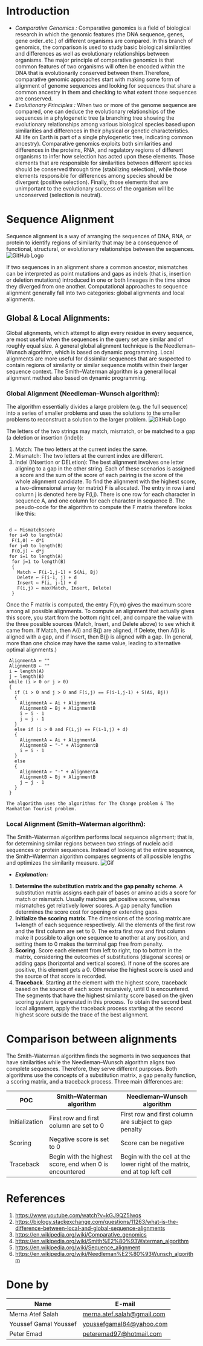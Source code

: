 # **Introduction**
* *Comparative Genomics :*
	Comparative genomics is a field of biological research in which the genomic features (the DNA sequence, genes, gene order..etc.) of different organisms are compared. In this branch of genomics, the comparison is used to study basic biological similarities and differences as well as evolutionary relationships between organisms. The major principle of comparative genomics is that common features of two organisms will often be encoded within the DNA that is evolutionarily conserved between them.Therefore, comparative genomic approaches start with making some form of alignment of genome sequences and looking for sequences that share a common ancestry in them and checking to what extent those sequences are conserved.
* *Evolutionary Principles :*
	When two or more of the genome sequence are compared, one can deduce the evolutionary relationships of the sequences in a phylogenetic tree (a branching tree showing the evolutionary relationships among various biological species based upon similarities and differences in their physical or genetic characteristics. All life on Earth is part of a single phylogenetic tree, indicating common ancestry). 
	Comparative genomics exploits both similarities and differences in the proteins, RNA, and regulatory regions of different organisms to infer how selection has acted upon these elements. Those elements that are responsible for similarities between different species should be conserved through time (stabilizing selection), while those elements responsible for differences among species should be divergent (positive selection). Finally, those elements that are unimportant to the evolutionary success of the organism will be unconserved (selection is neutral).

# **Sequence Alignment**

Sequence alignment is a way of arranging the sequences of DNA, RNA, or protein to identify regions of similarity that may be a consequence of functional, structural, or evolutionary relationships between the sequences.
![GitHub Logo](/alignment.png)

If two sequences in an alignment share a common ancestor, mismatches can be interpreted as point mutations and gaps as indels (that is, insertion or deletion mutations) introduced in one or both lineages in the time since they diverged from one another. 
Computational approaches to sequence alignment generally fall into two categories: global alignments and local alignments.

## Global & Local Alignments:

Global alignments, which attempt to align every residue in every sequence, are most useful when the sequences in the query set are similar and of roughly equal size. A general global alignment technique is the Needleman–Wunsch algorithm, which is based on dynamic programming. Local alignments are more useful for dissimilar sequences that are suspected to contain regions of similarity or similar sequence motifs within their larger sequence context. The Smith–Waterman algorithm is a general local alignment method also based on dynamic programming.

### Global Alignment (Needleman–Wunsch algorithm):
	
The algorithm essentially divides a large problem (e.g. the full sequence) into a series of smaller problems and uses the solutions to the smaller problems to reconstruct a solution to the larger problem. 
![GitHub Logo](/global.png)

The letters of the two strings may match, mismatch, or be matched to a gap (a deletion or insertion (indel)):
   1. Match: The two letters at the current index the same.
   2. Mismatch: The two letters at the current index are different.
   3. Indel (INsertion or DELetion): The best alignment involves one letter aligning to a gap in the other string.
Each of these scenarios is assigned a score and the sum of the score of each pairing is the score of the whole alignment candidate. 
To find the alignment with the highest score, a two-dimensional array (or matrix) F is allocated. The entry in row i and column j is denoted here by F(i,j). There is one row for each character in sequence A, and one column for each character in sequence B. 
The pseudo-code for the algorithm to compute the F matrix therefore looks like this:

```{r, tidy=FALSE, eval=FALSE, highlight=TRUE }

 d ← MismatchScore
 for i=0 to length(A)
  F(i,0) ← d*i 
 for j=0 to length(B)
  F(0,j) ← d*j
 for i=1 to length(A)
  for j=1 to length(B)
  {
    Match ← F(i-1,j-1) + S(Ai, Bj)
    Delete ← F(i-1, j) + d
    Insert ← F(i, j-1) + d
    F(i,j) ← max(Match, Insert, Delete)
  } 
```

Once the F matrix is computed, the entry F(n,m) gives the maximum score among all possible alignments. To compute an alignment that actually gives this score, you start from the bottom right cell, and compare the value with the three possible sources (Match, Insert, and Delete above) to see which it came from. If Match, then A(i) and B(j) are aligned, if Delete, then A(i) is aligned with a gap, and if Insert, then B(j) is aligned with a gap. (In general, more than one choice may have the same value, leading to alternative optimal alignments.)

```{r, tidy=FALSE, eval=FALSE, highlight=TRUE }
 AlignmentA ← ""
 AlignmentB ← ""
 i ← length(A)
 j ← length(B)
 while (i > 0 or j > 0)
 {
   if (i > 0 and j > 0 and F(i,j) == F(i-1,j-1) + S(Ai, Bj))
   {
     AlignmentA ← Ai + AlignmentA
     AlignmentB ← Bj + AlignmentB
     i ← i - 1
     j ← j - 1
   }
   else if (i > 0 and F(i,j) == F(i-1,j) + d)
   {
     AlignmentA ← Ai + AlignmentA
     AlignmentB ← "-" + AlignmentB
     i ← i - 1
   } 
   else
   {
     AlignmentA ← "-" + AlignmentA
     AlignmentB ← Bj + AlignmentB
     j ← j - 1
   }
 }

```

	The algorithm uses the algorithms for The Change problem & The Manhattan Tourist problem.

### Local Alignment (Smith–Waterman algorithm):
The Smith–Waterman algorithm performs local sequence alignment; that is, for determining similar regions between two strings of nucleic acid sequences or protein sequences. Instead of looking at the entire sequence, the Smith–Waterman algorithm compares segments of all possible lengths and optimizes the similarity measure.
![Gif](https://upload.wikimedia.org/wikipedia/commons/9/92/Smith-Waterman-Algorithm-Example-En.gif)	

* ***Explanation:***
 1. **Determine the substitution matrix and the gap penalty scheme**. A substitution matrix assigns each pair of bases or amino acids a score for match or mismatch. Usually matches get positive scores, whereas mismatches get relatively lower scores. A gap penalty function determines the score cost for opening or extending gaps. 
 2. **Initialize the scoring matrix**. The dimensions of the scoring matrix are 1+length of each sequence respectively. All the elements of the first row and the first column are set to 0. The extra first row and first column make it possible to align one sequence to another at any position, and setting them to 0 makes the terminal gap free from penalty.
 3. **Scoring**. Score each element from left to right, top to bottom in the matrix, considering the outcomes of substitutions (diagonal scores) or adding gaps (horizontal and vertical scores). If none of the scores are positive, this element gets a 0. Otherwise the highest score is used and the source of that score is recorded.
 4. **Traceback**. Starting at the element with the highest score, traceback based on the source of each score recursively, until 0 is encountered. The segments that have the highest similarity score based on the given scoring system is generated in this process. To obtain the second best local alignment, apply the traceback process starting at the second highest score outside the trace of the best alignment.


# **Comparison between alignments**
The Smith–Waterman algorithm finds the segments in two sequences that have similarities while the Needleman–Wunsch algorithm aligns two complete sequences. Therefore, they serve different purposes. Both algorithms use the concepts of a substitution matrix, a gap penalty function, a scoring matrix, and a traceback process. Three main differences are:

POC		|Smith–Waterman algorithm |	Needleman–Wunsch algorithm
----------------|-------------------------|--------------------------------------------------------------------------------------------------------------------------
Initialization |	First row and first column are set to 0 |	First row and first column are subject to gap penalty
Scoring        |	Negative score is set to 0 	        |      Score can be negative
Traceback      | 	Begin with the highest score, end when 0 is encountered |	Begin with the cell at the lower right of the matrix, end at top left cell

# **References**
1. https://www.youtube.com/watch?v=kGJ9QZ5lwqs
2. https://biology.stackexchange.com/questions/11263/what-is-the-difference-between-local-and-global-sequence-alignments
3. https://en.wikipedia.org/wiki/Comparative_genomics
4. https://en.wikipedia.org/wiki/Smith%E2%80%93Waterman_algorithm
5. https://en.wikipedia.org/wiki/Sequence_alignment
6. https://en.wikipedia.org/wiki/Needleman%E2%80%93Wunsch_algorithm

# **Done by**

Name | E-mail |
-----|----------|
Merna Atef Salah | merna.atef.salah@gmail.com
Youssef Gamal Youssef | youssefgamal84@yahoo.com
Peter Emad | peteremad97@hotmail.com
